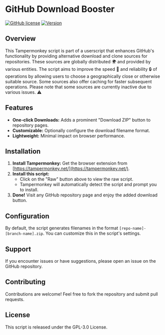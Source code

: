 # GitHub Download Booster

[![GitHub license](https://img.shields.io/github/license/Edhic1/Github-Download-Booster.svg?style=flat-square&color=4285dd&logo=github)](https://github.com/Edhic1/Github-Download-Booster/)
[![Version](https://img.shields.io/badge/Version-2.5.24-blue.svg?style=flat-square&color=4285dd&logo=github)](https://github.com/Edhic1/Github-Download-Booster/)

## Overview

This Tampermonkey script is part of a userscript that enhances GitHub's functionality by providing alternative download and clone sources for repositories. These sources are globally distributed 🌍 and provided by various entities. The script aims to improve the speed 🚀 and reliability 🔒 of operations by allowing users to choose a geographically close or otherwise suitable source. Some sources also offer caching for faster subsequent operations. Please note that some sources are currently inactive due to various issues. ⚠️

## Features

* **One-click Downloads:**  Adds a prominent "Download ZIP" button to repository pages.
* **Customizable:** Optionally configure the download filename format.
* **Lightweight:**  Minimal impact on browser performance.

## Installation

1. **Install Tampermonkey:** Get the browser extension from [https://tampermonkey.net/](https://tampermonkey.net/).
2. **Install this script:** 
   * Click on the "Raw" button above to view the raw script.
   * Tampermonkey will automatically detect the script and prompt you to install.
3. **Done!** Visit any GitHub repository page and enjoy the added download button.

## Configuration

By default, the script generates filenames in the format `[repo-name]-[branch-name].zip`. You can customize this in the script's settings.

## Support

If you encounter issues or have suggestions, please open an issue on the GitHub repository.

## Contributing

Contributions are welcome! Feel free to fork the repository and submit pull requests.

## License

This script is released under the GPL-3.0 License.

